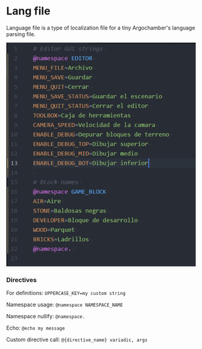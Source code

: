 # Lang file

Language file is a type of localization file for a tiny Argochamber's language
parsing file.

![Sample](sample.png)

### Directives

For definitions: `UPPERCASE_KEY=my custom string`

Namespace usage: `@namespace NAMESPACE_NAME`

Namespace nullify: `@namespace.`

Echo: `@echo my message`

Custom directive call: `@{directive_name} variadic, args`
